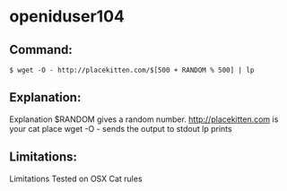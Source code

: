 # openiduser104

## Command:
```
$ wget -O - http://placekitten.com/$[500 + RANDOM % 500] | lp
```

## Explanation:
Explanation
$RANDOM gives a random number.
http://placekitten.com is your cat place
wget -O - sends the output to stdout
lp prints

## Limitations:
Limitations
Tested on OSX
Cat rules

